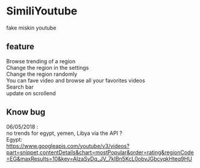 # SimiliYoutube

fake miskin youtube

## feature

Browse trending of a region </br>
Change the region in the settings</br>
Change the region randomly</br>
You can fave video and browse all your favorites videos</br>
Search bar </br>
update on scrollend </br>


## Know bug
06/05/2018 :</br>
no trends for egypt, yemen, Libya via the API ? </br>
Egypt: </br>
https://www.googleapis.com/youtube/v3/videos?part=snippet,contentDetails&chart=mostPopular&order=rating&regionCode=EG&maxResults=10&key=AIzaSyDq_JV_7kIBn5KcL0obvJGbcyqkHteq9HU </br>